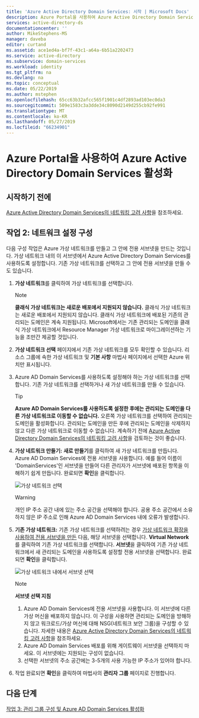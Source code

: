 ```yaml
---
title: 'Azure Active Directory Domain Services: 시작 | Microsoft Docs'
description: Azure Portal을 사용하여 Azure Active Directory Domain Services 활성화
services: active-directory-ds
documentationcenter: ''
author: MikeStephens-MS
manager: daveba
editor: curtand
ms.assetid: ace1ed4a-bf7f-43c1-a64a-6b51a2202473
ms.service: active-directory
ms.subservice: domain-services
ms.workload: identity
ms.tgt_pltfrm: na
ms.devlang: na
ms.topic: conceptual
ms.date: 05/22/2019
ms.author: mstephen
ms.openlocfilehash: 65cc63b32afcc565f1901c4df2893ad103ec0da3
ms.sourcegitcommit: 509e1583c3a3dde34c8090d2149d255cb92fe991
ms.translationtype: MT
ms.contentlocale: ko-KR
ms.lasthandoff: 05/27/2019
ms.locfileid: "66234901"
---
```

# <a name="enable-azure-active-directory-domain-services-using-the-azure-portal"></a>Azure Portal을 사용하여 Azure Active Directory Domain Services 활성화


## <a name="before-you-begin"></a>시작하기 전에
[Azure Active Directory Domain Services의 네트워킹 고려 사항](network-considerations.md)을 참조하세요.


## <a name="task-2-configure-network-settings"></a>작업 2: 네트워크 설정 구성
다음 구성 작업은 Azure 가상 네트워크를 만들고 그 안에 전용 서브넷을 만드는 것입니다. 가상 네트워크 내의 이 서브넷에서 Azure Active Directory Domain Services를 사용하도록 설정합니다. 기존 가상 네트워크를 선택하고 그 안에 전용 서브넷을 만들 수도 있습니다.

1. **가상 네트워크**를 클릭하여 가상 네트워크를 선택합니다.
    > [!NOTE]
    > **클래식 가상 네트워크는 새로운 배포에서 지원되지 않습니다.** 클래식 가상 네트워크는 새로운 배포에서 지원되지 않습니다. 클래식 가상 네트워크에 배포된 기존의 관리되는 도메인은 계속 지원됩니다. Microsoft에서는 기존 관리되는 도메인을 클래식 가상 네트워크에서 Resource Manager 가상 네트워크로 마이그레이션하는 기능을 조만간 제공할 것입니다.
    >

2. **가상 네트워크 선택** 페이지에서 기존 가상 네트워크를 모두 확인할 수 있습니다. 리소스 그룹에 속한 가상 네트워크 및 **기본 사항** 마법사 페이지에서 선택한 Azure 위치만 표시됩니다.
3. Azure AD Domain Services를 사용하도록 설정해야 하는 가상 네트워크를 선택합니다. 기존 가상 네트워크를 선택하거나 새 가상 네트워크를 만들 수 있습니다.

   > [!TIP]
   > **Azure AD Domain Services를 사용하도록 설정한 후에는 관리되는 도메인을 다른 가상 네트워크로 이동할 수 없습니다.** 오른쪽 가상 네트워크를 선택하여 관리되는 도메인을 활성화합니다. 관리되는 도메인을 만든 후에 관리되는 도메인을 삭제하지 않고 다른 가상 네트워크로 이동할 수 없습니다. 계속하기 전에 [Azure Active Directory Domain Services의 네트워킹 고려 사항](network-considerations.md)을 검토하는 것이 좋습니다.  
   >

4. **가상 네트워크 만들기:** **새로 만들기**를 클릭하여 새 가상 네트워크를 만듭니다. Azure AD Domain Services에 전용 서브넷을 사용합니다. 예를 들어 이름이 'DomainServices'인 서브넷을 만들어 다른 관리자가 서브넷에 배포된 항목을 이해하기 쉽게 만듭니다. 완료되면 **확인**을 클릭합니다.

    ![가상 네트워크 선택](./media/getting-started/domain-services-blade-network-pick-vnet.png)

   > [!WARNING]
   > 개인 IP 주소 공간 내에 있는 주소 공간을 선택해야 합니다. 공용 주소 공간에서 소유하지 않은 IP 주소로 인해 Azure AD Domain Services 내에 오류가 발생합니다.

5. **기존 가상 네트워크:** 기존 가상 네트워크를 선택하려는 경우 [가상 네트워크 확장을 사용하여 전용 서브넷을 만든](../virtual-network/virtual-network-manage-subnet.md#add-a-subnet) 다음, 해당 서브넷을 선택합니다. **Virtual Network**를 클릭하여 기존 가상 네트워크를 선택합니다. **서브넷**을 클릭하여 기존 가상 네트워크에서 새 관리되는 도메인을 사용하도록 설정할 전용 서브넷을 선택합니다. 완료되면 **확인**을 클릭합니다.

    ![가상 네트워크 내에서 서브넷 선택](./media/getting-started/domain-services-blade-network-pick-subnet.png)

   > [!NOTE]
   > **서브넷 선택 지침**
   > 1. Azure AD Domain Services에 전용 서브넷을 사용합니다. 이 서브넷에 다른 가상 머신을 배포하지 않습니다. 이 구성을 사용하면 관리되는 도메인을 방해하지 않고 워크로드/가상 머신에 대해 NSG(네트워크 보안 그룹)을 구성할 수 있습니다. 자세한 내용은 [Azure Active Directory Domain Services의 네트워킹 고려 사항](network-considerations.md)을 참조하세요.
   > 2. Azure AD Domain Services 배포를 위해 게이트웨이 서브넷을 선택하지 마세요. 이 서브넷에는 지원되는 구성이 없습니다.
   > 3. 선택한 서브넷의 주소 공간에는 3-5개의 사용 가능한 IP 주소가 있어야 합니다.

6. 작업 완료되면 **확인**을 클릭하여 마법사의 **관리자 그룹** 페이지로 진행합니다.


## <a name="next-step"></a>다음 단계
[작업 3: 관리 그룹 구성 및 Azure AD Domain Services 활성화](active-directory-ds-getting-started-admingroup.md)
